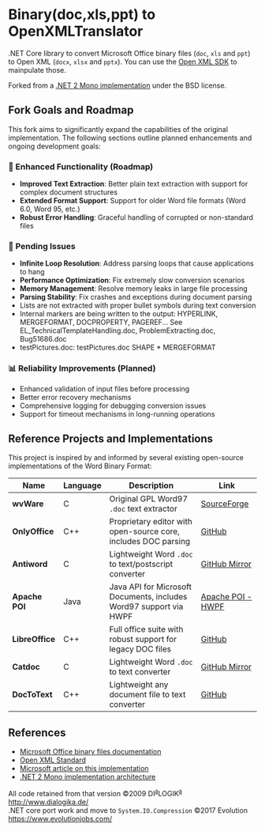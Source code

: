 # Binary(doc,xls,ppt) to OpenXMLTranslator

.NET Core library to convert Microsoft Office binary files (`doc`, `xls` and `ppt`) to Open XML (`docx`, `xlsx` and `pptx`).
You can use the [Open XML SDK](https://github.com/OfficeDev/Open-XML-SDK) to mainpulate those.

Forked from a [.NET 2 Mono implementation](https://sourceforge.net/projects/b2xtranslator/) under the BSD license.

## Fork Goals and Roadmap

This fork aims to significantly expand the capabilities of the original implementation. The following sections outline planned enhancements and ongoing development goals:

### 🚀 Enhanced Functionality (Roadmap)
- **Improved Text Extraction**: Better plain text extraction with support for complex document structures
- **Extended Format Support**: Support for older Word file formats (Word 6.0, Word 95, etc.)
- **Robust Error Handling**: Graceful handling of corrupted or non-standard files

### 🔧 Pending Issues
- **Infinite Loop Resolution**: Address parsing loops that cause applications to hang
- **Performance Optimization**: Fix extremely slow conversion scenarios
- **Memory Management**: Resolve memory leaks in large file processing
- **Parsing Stability**: Fix crashes and exceptions during document parsing
- Lists are not extracted with proper bullet symbols during text conversion
- Internal markers are being written to the output: HYPERLINK, MERGEFORMAT, DOCPROPERTY, PAGEREF... See EL_TechnicalTemplateHandling.doc, ProblemExtracting.doc, Bug51686.doc
- testPictures.doc: testPictures.doc SHAPE  \* MERGEFORMAT

### 📊 Reliability Improvements (Planned)
- Enhanced validation of input files before processing
- Better error recovery mechanisms
- Comprehensive logging for debugging conversion issues
- Support for timeout mechanisms in long-running operations 

## Reference Projects and Implementations

This project is inspired by and informed by several existing open-source implementations of the Word Binary Format:

| Name            | Language | Description                                                        | Link                                                                  |
|-----------------|----------|--------------------------------------------------------------------|-----------------------------------------------------------------------|
| **wvWare**      | C        | Original GPL Word97 `.doc` text extractor                          | [SourceForge](https://sourceforge.net/projects/wvware/)               |
| **OnlyOffice**  | C++      | Proprietary editor with open-source core, includes DOC parsing     | [GitHub](https://github.com/ONLYOFFICE/core/tree/master/MsBinaryFile) |
| **Antiword**    | C        | Lightweight Word `.doc` to text/postscript converter               | [GitHub Mirror](https://github.com/grobian/antiword)                  |
| **Apache POI**  | Java     | Java API for Microsoft Documents, includes Word97 support via HWPF | [Apache POI - HWPF](https://poi.apache.org/hwpf/index.html)           |
| **LibreOffice** | C++      | Full office suite with robust support for legacy DOC files         | [GitHub](https://github.com/LibreOffice/core)                         |
| **Catdoc**      | C        | Lightweight Word `.doc` to text converter                          | [GitHub Mirror](https://github.com/petewarden/catdoc)                 |
| **DocToText**   | C++      | Lightweight any document file to text converter                    | [GitHub](https://github.com/tokgolich/doctotext)                      |

## References

* [Microsoft Office binary files documentation](https://msdn.microsoft.com/en-us/library/cc313105.aspx)
* [Open XML Standard](http://www.ecma-international.org/publications/standards/Ecma-376.htm)
* [Microsoft article on this implementation](https://blogs.msdn.microsoft.com/interoperability/2009/05/11/binary-to-open-xml-b2x-translator-interoperability-for-the-office-binary-file-formats/)
* [.NET 2 Mono implementation architecture](http://b2xtranslator.sourceforge.net/architecture.html)

All code retained from that version ©2009 DI<sup><u>a</u></sup>LOGIK<sup><u>a</u></sup> http://www.dialogika.de/  
.NET core port work and move to `System.IO.Compression` ©2017 Evolution https://www.evolutionjobs.com/
